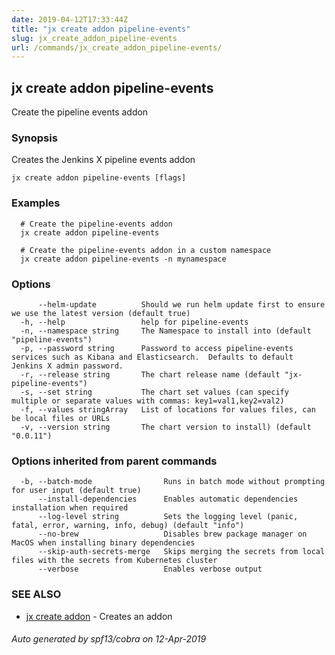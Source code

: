 ```yaml
---
date: 2019-04-12T17:33:44Z
title: "jx create addon pipeline-events"
slug: jx_create_addon_pipeline-events
url: /commands/jx_create_addon_pipeline-events/
---
```

## jx create addon pipeline-events

Create the pipeline events addon

### Synopsis

Creates the Jenkins X pipeline events addon

```
jx create addon pipeline-events [flags]
```

### Examples

```
  # Create the pipeline-events addon
  jx create addon pipeline-events
  
  # Create the pipeline-events addon in a custom namespace
  jx create addon pipeline-events -n mynamespace
```

### Options

```
      --helm-update          Should we run helm update first to ensure we use the latest version (default true)
  -h, --help                 help for pipeline-events
  -n, --namespace string     The Namespace to install into (default "pipeline-events")
  -p, --password string      Password to access pipeline-events services such as Kibana and Elasticsearch.  Defaults to default Jenkins X admin password.
  -r, --release string       The chart release name (default "jx-pipeline-events")
  -s, --set string           The chart set values (can specify multiple or separate values with commas: key1=val1,key2=val2)
  -f, --values stringArray   List of locations for values files, can be local files or URLs
  -v, --version string       The chart version to install) (default "0.0.11")
```

### Options inherited from parent commands

```
  -b, --batch-mode                Runs in batch mode without prompting for user input (default true)
      --install-dependencies      Enables automatic dependencies installation when required
      --log-level string          Sets the logging level (panic, fatal, error, warning, info, debug) (default "info")
      --no-brew                   Disables brew package manager on MacOS when installing binary dependencies
      --skip-auth-secrets-merge   Skips merging the secrets from local files with the secrets from Kubernetes cluster
      --verbose                   Enables verbose output
```

### SEE ALSO

* [jx create addon](/commands/jx_create_addon/)	 - Creates an addon

###### Auto generated by spf13/cobra on 12-Apr-2019
